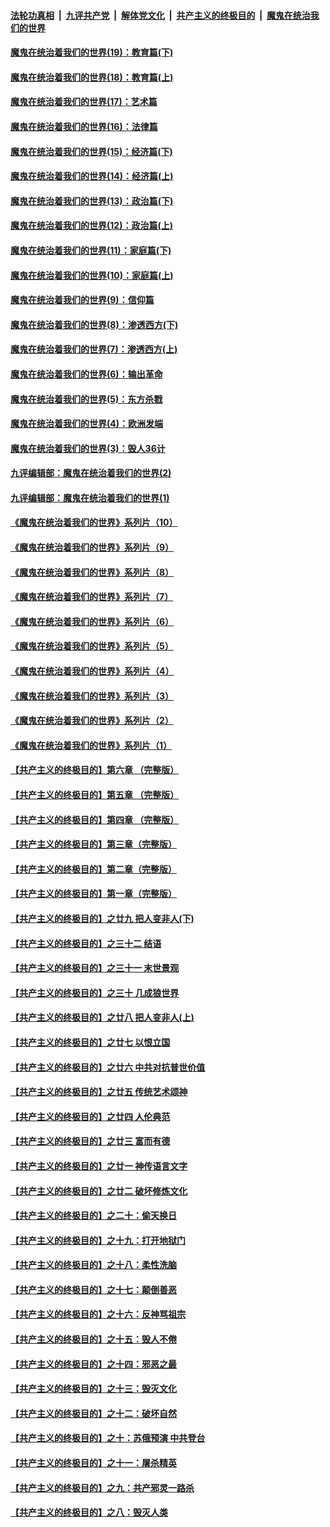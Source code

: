 ####  [法轮功真相](../../../../basic/blob/master/README.md?t=11031631) &nbsp;|&nbsp; [九评共产党](../../../../9ping.md/blob/master/README.md?t=11031631) &nbsp;|&nbsp; [解体党文化](../../../../jtdwh.md/blob/master/README.md?t=11031631)  &nbsp;|&nbsp; [共产主义的终极目的](../../../../gczydzjmd.md/blob/master/README.md?t=11031631) &nbsp;|&nbsp; [魔鬼在统治我们的世界](../../../../mgztzwmdsj.md/blob/master/README.md?t=11031631) 

#### [魔鬼在统治着我们的世界(19)：教育篇(下)](../pages/nsc422/n10564808.md?t=11031631) 

#### [魔鬼在统治着我们的世界(18)：教育篇(上)](../pages/nsc422/n10526970.md?t=11031631) 

#### [魔鬼在统治着我们的世界(17)：艺术篇](../pages/nsc422/n10499093.md?t=11031631) 

#### [魔鬼在统治着我们的世界(16)：法律篇](../pages/nsc422/n10485969.md?t=11031631) 

#### [魔鬼在统治着我们的世界(15)：经济篇(下)](../pages/nsc422/n10469975.md?t=11031631) 

#### [魔鬼在统治着我们的世界(14)：经济篇(上)](../pages/nsc422/n10457370.md?t=11031631) 

#### [魔鬼在统治着我们的世界(13)：政治篇(下)](../pages/nsc422/n10448270.md?t=11031631) 

#### [魔鬼在统治着我们的世界(12)：政治篇(上)](../pages/nsc422/n10444576.md?t=11031631) 

#### [魔鬼在统治着我们的世界(11)：家庭篇(下)](../pages/nsc422/n10440961.md?t=11031631) 

#### [魔鬼在统治着我们的世界(10)：家庭篇(上)](../pages/nsc422/n10435448.md?t=11031631) 

#### [魔鬼在统治着我们的世界(9)：信仰篇](../pages/nsc422/n10432159.md?t=11031631) 

#### [魔鬼在统治着我们的世界(8)：渗透西方(下)](../pages/nsc422/n10429603.md?t=11031631) 

#### [魔鬼在统治着我们的世界(7)：渗透西方(上)](../pages/nsc422/n10426013.md?t=11031631) 

#### [魔鬼在统治着我们的世界(6)：输出革命](../pages/nsc422/n10421536.md?t=11031631) 

#### [魔鬼在统治着我们的世界(5)：东方杀戮](../pages/nsc422/n10417707.md?t=11031631) 

#### [魔鬼在统治着我们的世界(4)：欧洲发端](../pages/nsc422/n10414890.md?t=11031631) 

#### [魔鬼在统治着我们的世界(3)：毁人36计](../pages/nsc422/n10411583.md?t=11031631) 

#### [九评编辑部：魔鬼在统治着我们的世界(2)](../pages/nsc422/n10410036.md?t=11031631) 

#### [九评编辑部：魔鬼在统治着我们的世界(1)](../pages/nsc422/n10406825.md?t=11031631) 

#### [《魔鬼在统治着我们的世界》系列片（10）](../pages/nsc422/n12292670.md?t=11031631) 

#### [《魔鬼在统治着我们的世界》系列片（9）](../pages/nsc422/n12290859.md?t=11031631) 

#### [《魔鬼在统治着我们的世界》系列片（8）](../pages/nsc422/n12287445.md?t=11031631) 

#### [《魔鬼在统治着我们的世界》系列片（7）](../pages/nsc422/n12283425.md?t=11031631) 

#### [《魔鬼在统治着我们的世界》系列片（6）](../pages/nsc422/n12282314.md?t=11031631) 

#### [《魔鬼在统治着我们的世界》系列片（5）](../pages/nsc422/n12281419.md?t=11031631) 

#### [《魔鬼在统治着我们的世界》系列片（4）](../pages/nsc422/n12274024.md?t=11031631) 

#### [《魔鬼在统治着我们的世界》系列片（3）](../pages/nsc422/n12271322.md?t=11031631) 

#### [《魔鬼在统治着我们的世界》系列片（2）](../pages/nsc422/n12269049.md?t=11031631) 

#### [《魔鬼在统治着我们的世界》系列片（1）](../pages/nsc422/n12267575.md?t=11031631) 

#### [【共产主义的终极目的】第六章 （完整版）](../pages/nsc422/n11428913.md?t=11031631) 

#### [【共产主义的终极目的】第五章 （完整版）](../pages/nsc422/n11428912.md?t=11031631) 

#### [【共产主义的终极目的】第四章 （完整版）](../pages/nsc422/n11428907.md?t=11031631) 

#### [【共产主义的终极目的】第三章（完整版）](../pages/nsc422/n11428848.md?t=11031631) 

#### [【共产主义的终极目的】第二章（完整版）](../pages/nsc422/n11428831.md?t=11031631) 

#### [【共产主义的终极目的】第一章（完整版）](../pages/nsc422/n11417651.md?t=11031631) 

#### [【共产主义的终极目的】之廿九 把人变非人(下)](../pages/nsc422/n11344140.md?t=11031631) 

#### [【共产主义的终极目的】之三十二 结语](../pages/nsc422/n11360535.md?t=11031631) 

#### [【共产主义的终极目的】之三十一 末世景观](../pages/nsc422/n11351129.md?t=11031631) 

#### [【共产主义的终极目的】之三十 几成狼世界](../pages/nsc422/n11348280.md?t=11031631) 

#### [【共产主义的终极目的】之廿八 把人变非人(上)](../pages/nsc422/n11340492.md?t=11031631) 

#### [【共产主义的终极目的】之廿七 以恨立国](../pages/nsc422/n11336944.md?t=11031631) 

#### [【共产主义的终极目的】之廿六 中共对抗普世价值](../pages/nsc422/n11324785.md?t=11031631) 

#### [【共产主义的终极目的】之廿五 传统艺术颂神](../pages/nsc422/n11296396.md?t=11031631) 

#### [【共产主义的终极目的】之廿四 人伦典范](../pages/nsc422/n11296397.md?t=11031631) 

#### [【共产主义的终极目的】之廿三 富而有德](../pages/nsc422/n11283598.md?t=11031631) 

#### [【共产主义的终极目的】之廿一 神传语言文字](../pages/nsc422/n11263265.md?t=11031631) 

#### [【共产主义的终极目的】之廿二 破坏修炼文化](../pages/nsc422/n11245728.md?t=11031631) 

#### [【共产主义的终极目的】之二十：偷天换日](../pages/nsc422/n11238846.md?t=11031631) 

#### [【共产主义的终极目的】之十九：打开地狱门](../pages/nsc422/n11206376.md?t=11031631) 

#### [【共产主义的终极目的】之十八：柔性洗脑](../pages/nsc422/n11199994.md?t=11031631) 

#### [【共产主义的终极目的】之十七：颠倒善恶](../pages/nsc422/n11179782.md?t=11031631) 

#### [【共产主义的终极目的】之十六：反神骂祖宗](../pages/nsc422/n11166798.md?t=11031631) 

#### [【共产主义的终极目的】之十五：毁人不倦](../pages/nsc422/n11166792.md?t=11031631) 

#### [【共产主义的终极目的】之十四：邪恶之最](../pages/nsc422/n11150249.md?t=11031631) 

#### [【共产主义的终极目的】之十三：毁灭文化](../pages/nsc422/n11135227.md?t=11031631) 

#### [【共产主义的终极目的】之十二：破坏自然](../pages/nsc422/n11135214.md?t=11031631) 

#### [【共产主义的终极目的】之十：苏俄预演 中共登台](../pages/nsc422/n11118424.md?t=11031631) 

#### [【共产主义的终极目的】之十一：屠杀精英](../pages/nsc422/n11118442.md?t=11031631) 

#### [【共产主义的终极目的】之九：共产邪灵一路杀](../pages/nsc422/n11114139.md?t=11031631) 

#### [【共产主义的终极目的】之八：毁灭人类](../pages/nsc422/n11108503.md?t=11031631) 


